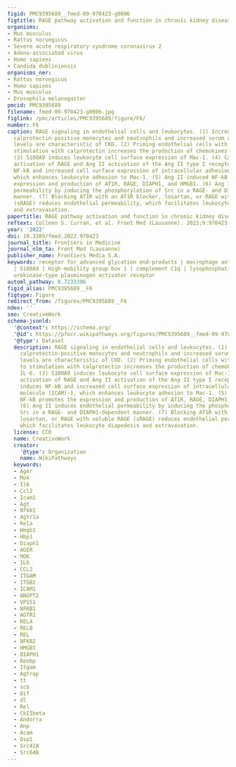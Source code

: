 ```yaml
---
figid: PMC9395689__fmed-09-970423-g0006
figtitle: RAGE pathway activation and function in chronic kidney disease and COVID-19
organisms:
- Mus musculus
- Rattus norvegicus
- Severe acute respiratory syndrome coronavirus 2
- Adeno-associated virus
- Homo sapiens
- Candida dubliniensis
organisms_ner:
- Rattus norvegicus
- Homo sapiens
- Mus musculus
- Drosophila melanogaster
pmcid: PMC9395689
filename: fmed-09-970423-g0006.jpg
figlink: /pmc/articles/PMC9395689/figure/F6/
number: F6
caption: RAGE signaling in endothelial cells and leukocytes. (1) Increased circulating
  calprotectin-positive monocytes and neutrophils and increased serum calprotectin
  levels are characteristic of CKD. (2) Priming endothelial cells with AGE prior to
  stimulation with calprotectin increases the production of chemokines CCL2 and IL-6.
  (3) S100A9 induces leukocyte cell surface expression of Mac-1. (4) Calprotectin
  activation of RAGE and Ang II activation of the Ang II type I receptor (AT1R) induces
  NF-kB and increased cell surface expression of intracellular adhesion molecule (ICAM)-1,
  which enhances leukocyte adhesion to Mac-1. (5) Ang II-induced NF-kB promotes the
  expression and production of AT1R, RAGE, DIAPH1, and HMGB1. (6) Ang II induces endothelial
  permeability by inducing the phosphorylation of Src in a RAGE- and DIAPH1-dependent
  manner. (7) Blocking AT1R with an AT1R blocker, losartan, or RAGE with soluble RAGE
  (sRAGE) reduces endothelial permeability, which facilitates leukocyte diapedesis
  and extravasation.
papertitle: RAGE pathway activation and function in chronic kidney disease and COVID-19.
reftext: Colleen S. Curran, et al. Front Med (Lausanne). 2022;9:970423.
year: '2022'
doi: 10.3389/fmed.2022.970423
journal_title: Frontiers in Medicine
journal_nlm_ta: Front Med (Lausanne)
publisher_name: Frontiers Media S.A.
keywords: receptor for advanced glycation end-products | macrophage antigen 1 | S100A8
  | S100A9 | High-mobility group box 1 | complement C1q | lysophosphatidic acid |
  urokinase-type plasminogen activator receptor
automl_pathway: 0.7233396
figid_alias: PMC9395689__F6
figtype: Figure
redirect_from: /figures/PMC9395689__F6
ndex: ''
seo: CreativeWork
schema-jsonld:
  '@context': https://schema.org/
  '@id': https://pfocr.wikipathways.org/figures/PMC9395689__fmed-09-970423-g0006.html
  '@type': Dataset
  description: RAGE signaling in endothelial cells and leukocytes. (1) Increased circulating
    calprotectin-positive monocytes and neutrophils and increased serum calprotectin
    levels are characteristic of CKD. (2) Priming endothelial cells with AGE prior
    to stimulation with calprotectin increases the production of chemokines CCL2 and
    IL-6. (3) S100A9 induces leukocyte cell surface expression of Mac-1. (4) Calprotectin
    activation of RAGE and Ang II activation of the Ang II type I receptor (AT1R)
    induces NF-kB and increased cell surface expression of intracellular adhesion
    molecule (ICAM)-1, which enhances leukocyte adhesion to Mac-1. (5) Ang II-induced
    NF-kB promotes the expression and production of AT1R, RAGE, DIAPH1, and HMGB1.
    (6) Ang II induces endothelial permeability by inducing the phosphorylation of
    Src in a RAGE- and DIAPH1-dependent manner. (7) Blocking AT1R with an AT1R blocker,
    losartan, or RAGE with soluble RAGE (sRAGE) reduces endothelial permeability,
    which facilitates leukocyte diapedesis and extravasation.
  license: CC0
  name: CreativeWork
  creator:
    '@type': Organization
    name: WikiPathways
  keywords:
  - Ager
  - Mok
  - Il6
  - Ccl2
  - Icam1
  - Agt
  - Nfkb1
  - Agtr1a
  - Rela
  - Hmgb1
  - Hbp1
  - Diaph1
  - AGER
  - MOK
  - IL6
  - CCL2
  - ITGAM
  - ITGB2
  - ICAM1
  - ANGPT2
  - VPS51
  - NFKB1
  - AGTR1
  - RELA
  - RELB
  - REL
  - NFKB2
  - HMGB1
  - DIAPH1
  - Renbp
  - Itgam
  - Agtrap
  - tt
  - scb
  - Dif
  - dl
  - Rel
  - CkIIbeta
  - Andorra
  - Anp
  - Acam
  - Dsp1
  - Src42A
  - Src64B
---
```

